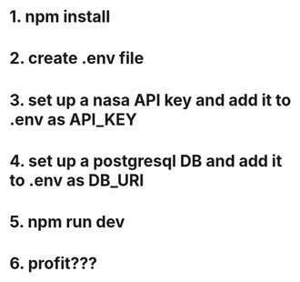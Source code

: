 # 1. npm install
# 2. create .env file
# 3. set up a nasa API key and add it to .env as API_KEY
# 4. set up a postgresql DB and add it to .env as DB_URI
# 5. npm run dev
# 6. profit???